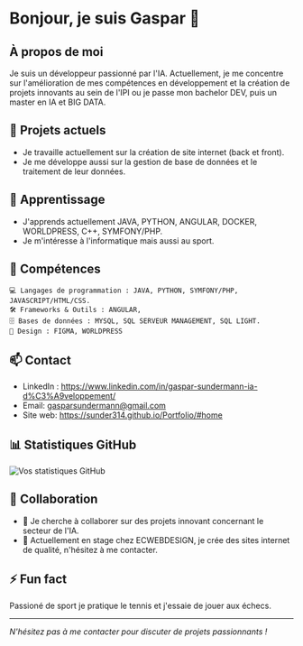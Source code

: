 # Bonjour, je suis Gaspar 👋

## À propos de moi
Je suis un développeur passionné par l'IA. Actuellement, je me concentre sur l'amélioration de mes compétences en développement et la création de projets innovants au sein de l'IPI ou je passe mon bachelor DEV, puis un master en IA et BIG DATA.

## 🔭 Projets actuels
- Je travaille actuellement sur la création de site internet (back et front). 
- Je me développe aussi sur la gestion de base de données et le traitement de leur données.

## 🌱 Apprentissage
- J'apprends actuellement JAVA, PYTHON, ANGULAR, DOCKER, WORLDPRESS, C++, SYMFONY/PHP.
- Je m'intéresse à l'informatique mais aussi au sport.

## 💼 Compétences
```plaintext
💻 Langages de programmation : JAVA, PYTHON, SYMFONY/PHP, JAVASCRIPT/HTML/CSS.
🛠️ Frameworks & Outils : ANGULAR, 
🗄️ Bases de données : MYSQL, SQL SERVEUR MANAGEMENT, SQL LIGHT.
🎨 Design : FIGMA, WORLDPRESS
```
## 📫 Contact
- LinkedIn : https://www.linkedin.com/in/gaspar-sundermann-ia-d%C3%A9veloppement/
- Email: gasparsundermann@gmail.com
- Site web: https://sunder314.github.io/Portfolio/#home

## 📊 Statistiques GitHub
![Vos statistiques GitHub](https://github-readme-stats.vercel.app/api?username=Sunder314&show_icons=true&theme=radical)

## 🤝 Collaboration
- 👯 Je cherche à collaborer sur des projets innovant concernant le secteur de l'IA.
- 🤔 Actuellement en stage chez ECWEBDESIGN, je crée des sites internet de qualité, n'hésitez à me contacter. 

## ⚡ Fun fact
Passioné de sport je pratique le tennis et j'essaie de jouer aux échecs. 

---
*N'hésitez pas à me contacter pour discuter de projets passionnants !*
